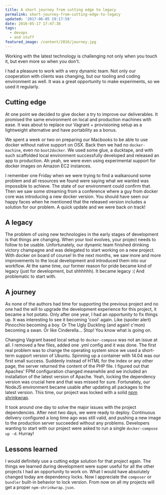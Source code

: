 ```yaml
---
title: A short journey from cutting edge to legacy
permalink: short-journey-from-cutting-edge-to-legacy
updated: '2017-06-05 19:17:58'
date: 2016-05-17 17:47:38
tags: 
  - devops
  - and stuff
featured_image: /content/2016/journey.jpg
---
```


Working with the latest technology is challenging not only when you touch it, but even more so when you don't.

I had a pleasure to work with a very dynamic team. Not only our cooperation with clients was changing, but our tooling and coding environment as well. It was a great opportunity to make experiments, so we used it regularly. 
<!-- more -->

## Cutting edge

At one point we decided to give docker a try to improve our deliverables. It promised the same environment on local and production machines with ease. It was about to replace our Vagrant + provisioning setup as a lightweight alternative and have portability as a bonus. 

We spent a week or two on preparing our Macbooks to be able to use docker without native support on OSX. Back then we had no `docker-machine`, even no `boot2docker`. We used some glue, a ducktape, and with such scaffolded local environment successfully developed and released an app to production. Ah yeah, we were even using experimental support for docker images on Amazon EC2 instances. 

I remember one Friday when we were trying to find a walkaround some problem and all resources we found were saying what we wanted was impossible to achieve. The state of our environment could confirm that. Then we saw some streaming from a conference where a guy from docker core was introducing a new docker version. You should have seen our happy faces when he mentioned that the released version includes a solution for our problem. A quick update and we were back on track!

## A legacy

The problem of using new technologies in the early stages of development is that things are changing. When your tool evolves, your project needs to follow to be usable. 
Unfortunately, our dynamic team finished drinking victory champagne and was delegated to start working on a new project. With docker on board of course! In the next months, we saw more and more improvements to the local development and introduced them into our workflow. 
At the same time, our former reason for pride became kind of legacy (just for development, but shhhhhh). It became legacy :( And problematic to start with.

## A journey

As none of the authors had time for supporting the previous project and no one had the will to upgrade the development experience for this project, it became a hot potato. 
Only after one year, I had an opportunity to fix things up. It was interesting to see it becoming 'cool' again. Like (spoiler alert) Pinocchio becoming a boy. Or The Ugly Duckling (and again! c'mon) becoming a swan. Or like Cinderella... Stop! You know what is going on. 

Changing Vagrant based local setup to `docker-compose` was not an issue at all. I removed a few files, added one .yml config and it was done. 
The first real problem was to change the operating system since we used a short-term support version of Ubuntu. Spinning up a container with 14.04 was our first small success. 
Suddenly instead of HTML for the index or any other page, the server returned the content of the PHP file. I figured out that Apaches' FPM configuration changed meanwhile and we included an installation of the latest version of Apache. Yeah, locking the dependency version was crucial here and that was missed for sure. Fortunately, our NodeJS environment became usable after updating all packages to the latest version. This time, our project was locked with a solid [npm shrinkwrap](https://docs.npmjs.com/cli/shrinkwrap). 

It took around one day to solve the major issues with the project dependencies. After next two days, we were ready to deploy. Continuous delivery configured a long time ago was still valid, and pushing a new image to the production server succeeded without any problems. Developers wanting to start with our project were asked to run a single `docker-compose up -d`. Hurray!

## Lessons learned

I would definitely use a cutting edge solution for that project again. The things we learned during development were super useful for all the other projects I had an opportunity to work on. 
What I would have absolutely changed today are dependency locks. Now I appreciate the `composer` or `bundler` built-in behavior to lock version. From now on all my projects will get a proper `npm-shrinkwrap.json`. 

